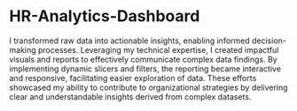 # HR-Analytics-Dashboard 
I transformed raw data into actionable insights, enabling informed decision-making processes. Leveraging my technical expertise, I created impactful visuals and reports to effectively communicate complex data findings. By implementing dynamic slicers and filters, the reporting became interactive and responsive, facilitating easier exploration of data. These efforts showcased my ability to contribute to organizational strategies by delivering clear and understandable insights derived from complex datasets.
